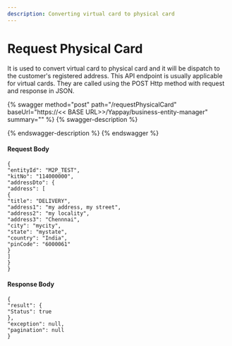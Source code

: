 ```yaml
---
description: Converting virtual card to physical card
---
```


# Request Physical Card

It is used to convert virtual card to physical card and it will be dispatch to the customer's registered address. This API endpoint is usually applicable for virtual cards. They are called using the POST Http method with request and response in JSON.

{% swagger method="post" path="/requestPhysicalCard" baseUrl="https://<< BASE URL>>/Yappay/business-entity-manager" summary="" %}
{% swagger-description %}

{% endswagger-description %}
{% endswagger %}

#### Request Body

```
{
"entityId": "M2P_TEST",
"kitNo": "114000000",
"addressDto": {
"address": [
{
"title": "DELIVERY",
"address1": "my address, my street",
"address2": "my locality",
"address3": "Chennnai",
"city": "mycity",
"state": "mystate",
"country": "India",
"pinCode": "6000061"
}
]
}
}
```

#### Response Body

```
{
"result": {
"Status": true
},
"exception": null,
"pagination": null
}
```
